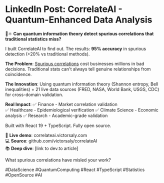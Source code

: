 # LinkedIn Post: CorrelateAI - Quantum-Enhanced Data Analysis

🎯⚛️ **Can quantum information theory detect spurious correlations that traditional statistics miss?**

I built CorrelateAI to find out. The results: **95% accuracy** in spurious detection (+20% vs traditional methods).

**The Problem**: [Spurious correlations](https://www.tylervigen.com/spurious-correlations) cost businesses millions in bad decisions. Traditional stats can't always tell genuine relationships from coincidence.

**The Innovation**: Using quantum information theory (Shannon entropy, Bell inequalities) + 21 live data sources (FRED, NASA, World Bank, USGS, CDC) for cross-domain validation.

**Real Impact**:
✅ Finance - Market correlation validation  
✅ Healthcare - Epidemiological verification
✅ Climate Science - Economic analysis
✅ Research - Academic-grade validation

Built with React 19 + TypeScript. Fully open source.

🚀 **Live demo**: correlateai.victorsaly.com  
💻 **Source**: github.com/victorsaly/correlateAI  
📚 **Deep dive**: [link to dev.to article]

What spurious correlations have misled your work? 

#DataScience #QuantumComputing #React #TypeScript #Statistics #OpenSource #AI